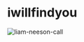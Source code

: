# iwillfindyou

![liam-neeson-call](https://github.com/asbubam/iwillfindyou/assets/1094945/311a28e8-8436-48b2-b2b6-d72d9e8f4973)
